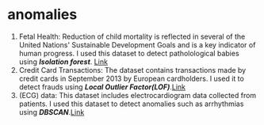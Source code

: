 # anomalies
1. Fetal Health: Reduction of child mortality is reflected in several of the United Nations' Sustainable Development Goals and is a key indicator of human progress.
I used this dataset to detect patholological babies using **_Isolation forest_**.
[Link](https://www.kaggle.com/datasets/andrewmvd/fetal-health-classification)
2. Credit Card Transactions: The dataset contains transactions made by credit cards in September 2013 by European cardholders. I used it to detect frauds using **_Local Outlier Factor(LOF)_**.[Link](https://www.kaggle.com/datasets/mlg-ulb/creditcardfraud)
3. (ECG) data: This dataset includes electrocardiogram data collected from patients. I used this dataset to detect anomalies such as arrhythmias using **_DBSCAN_**.[Link](https://www.timeseriesclassification.com/description.php?Dataset=ECG5000)
 
